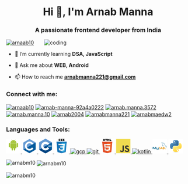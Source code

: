 


<h1 align="center">Hi 👋, I'm Arnab Manna</h1>
<h3 align="center">A passionate frontend developer from India</h3>
<img align = "right"  alt = "coding" width ="400" src = "https://miro.medium.com/v2/format:jpg/resize:fill:80:56/0*7Q3yvSIv_t0ioJ-Z.gif">



<p align="left"> <a href="https://twitter.com/arnaab10" target="blank"><img src="https://img.shields.io/twitter/follow/arnaab10?logo=twitter&style=for-the-badge" alt="arnaab10" /></a> </p>

- 🌱 I’m currently learning **DSA, JavaScript**

- 💬 Ask me about **WEB, Android**

- 📫 How to reach me **arnabmanna221@gmail.com**

<h3 align="left">Connect with me:</h3>
<p align="left">
<a href="https://twitter.com/arnaab10" target="blank"><img align="center" src="https://raw.githubusercontent.com/rahuldkjain/github-profile-readme-generator/master/src/images/icons/Social/twitter.svg" alt="arnaab10" height="30" width="40" /></a>
<a href="https://linkedin.com/in/arnab-manna-92a4a0222" target="blank"><img align="center" src="https://raw.githubusercontent.com/rahuldkjain/github-profile-readme-generator/master/src/images/icons/Social/linked-in-alt.svg" alt="arnab-manna-92a4a0222" height="30" width="40" /></a>
<a href="https://fb.com/arnab.manna.3572" target="blank"><img align="center" src="https://raw.githubusercontent.com/rahuldkjain/github-profile-readme-generator/master/src/images/icons/Social/facebook.svg" alt="arnab.manna.3572" height="30" width="40" /></a>
<a href="https://instagram.com/arnab.manna.10" target="blank"><img align="center" src="https://raw.githubusercontent.com/rahuldkjain/github-profile-readme-generator/master/src/images/icons/Social/instagram.svg" alt="arnab.manna.10" height="30" width="40" /></a>
<a href="https://www.codechef.com/users/arnab2004" target="blank"><img align="center" src="https://cdn.jsdelivr.net/npm/simple-icons@3.1.0/icons/codechef.svg" alt="arnab2004" height="30" width="40" /></a>
<a href="https://www.leetcode.com/arnabmanna221" target="blank"><img align="center" src="https://raw.githubusercontent.com/rahuldkjain/github-profile-readme-generator/master/src/images/icons/Social/leet-code.svg" alt="arnabmanna221" height="30" width="40" /></a>
<a href="https://auth.geeksforgeeks.org/user/arnabmaedw2" target="blank"><img align="center" src="https://raw.githubusercontent.com/rahuldkjain/github-profile-readme-generator/master/src/images/icons/Social/geeks-for-geeks.svg" alt="arnabmaedw2" height="30" width="40" /></a>
</p>

<h3 align="left">Languages and Tools:</h3>
<p align="left"> <a href="https://developer.android.com" target="_blank" rel="noreferrer"> <img src="https://raw.githubusercontent.com/devicons/devicon/master/icons/android/android-original-wordmark.svg" alt="android" width="40" height="40"/> </a> <a href="https://www.cprogramming.com/" target="_blank" rel="noreferrer"> <img src="https://raw.githubusercontent.com/devicons/devicon/master/icons/c/c-original.svg" alt="c" width="40" height="40"/> </a> <a href="https://www.w3schools.com/cpp/" target="_blank" rel="noreferrer"> <img src="https://raw.githubusercontent.com/devicons/devicon/master/icons/cplusplus/cplusplus-original.svg" alt="cplusplus" width="40" height="40"/> </a> <a href="https://www.w3schools.com/css/" target="_blank" rel="noreferrer"> <img src="https://raw.githubusercontent.com/devicons/devicon/master/icons/css3/css3-original-wordmark.svg" alt="css3" width="40" height="40"/> </a> <a href="https://cloud.google.com" target="_blank" rel="noreferrer"> <img src="https://www.vectorlogo.zone/logos/google_cloud/google_cloud-icon.svg" alt="gcp" width="40" height="40"/> </a> <a href="https://git-scm.com/" target="_blank" rel="noreferrer"> <img src="https://www.vectorlogo.zone/logos/git-scm/git-scm-icon.svg" alt="git" width="40" height="40"/> </a> <a href="https://www.w3.org/html/" target="_blank" rel="noreferrer"> <img src="https://raw.githubusercontent.com/devicons/devicon/master/icons/html5/html5-original-wordmark.svg" alt="html5" width="40" height="40"/> </a> <a href="https://developer.mozilla.org/en-US/docs/Web/JavaScript" target="_blank" rel="noreferrer"> <img src="https://raw.githubusercontent.com/devicons/devicon/master/icons/javascript/javascript-original.svg" alt="javascript" width="40" height="40"/> </a> <a href="https://kotlinlang.org" target="_blank" rel="noreferrer"> <img src="https://www.vectorlogo.zone/logos/kotlinlang/kotlinlang-icon.svg" alt="kotlin" width="40" height="40"/> </a> <a href="https://www.mysql.com/" target="_blank" rel="noreferrer"> <img src="https://raw.githubusercontent.com/devicons/devicon/master/icons/mysql/mysql-original-wordmark.svg" alt="mysql" width="40" height="40"/> </a> <a href="https://www.python.org" target="_blank" rel="noreferrer"> <img src="https://raw.githubusercontent.com/devicons/devicon/master/icons/python/python-original.svg" alt="python" width="40" height="40"/> </a> </p>

<p><img align="left" src="https://github-readme-stats.vercel.app/api/top-langs?username=arnabm10&show_icons=true&locale=en&layout=compact" alt="arnabm10" /></p>

<p>&nbsp;<img align="center" src="https://github-readme-stats.vercel.app/api?username=arnabm10&show_icons=true&locale=en" alt="arnabm10" /></p>

<p><img align="center" src="https://github-readme-streak-stats.herokuapp.com/?user=arnabm10&" alt="arnabm10" /></p>
